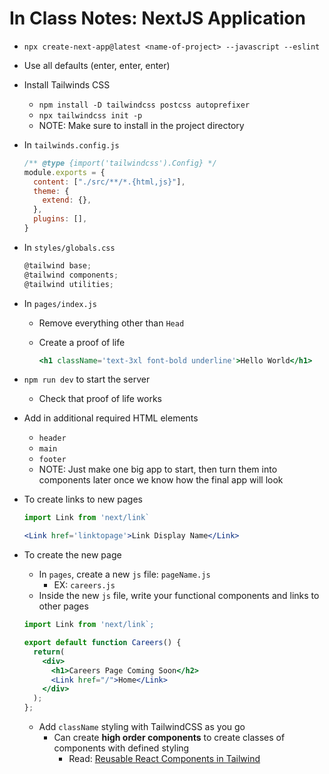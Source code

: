 # In Class Notes: NextJS Application

* `npx create-next-app@latest <name-of-project> --javascript --eslint`
* Use all defaults (enter, enter, enter)
* Install Tailwinds CSS
  * `npm install -D tailwindcss postcss autoprefixer`
  * `npx tailwindcss init -p`
  * NOTE: Make sure to install in the project directory
* In `tailwinds.config.js`
  
  ```js
  /** @type {import('tailwindcss').Config} */
  module.exports = {
    content: ["./src/**/*.{html,js}"],
    theme: {
      extend: {},
    },
    plugins: [],
  }
  ```

* In `styles/globals.css`

  ```js
  @tailwind base;
  @tailwind components;
  @tailwind utilities;
  ```

* In `pages/index.js`
  * Remove everything other than `Head`
  * Create a proof of life

    ```jsx
    <h1 className='text-3xl font-bold underline'>Hello World</h1>
    ```

* `npm run dev` to start the server
  * Check that proof of life works
* Add in additional required HTML elements
  * `header`
  * `main`
  * `footer`
  * NOTE: Just make one big app to start, then turn them into components later once we know how the final app will look
* To create links to new pages
  
  ```jsx
  import Link from 'next/link`

  <Link href='linktopage'>Link Display Name</Link>
  ```

* To create the new page
  * In `pages`, create a new `js` file: `pageName.js`
    * EX: `careers.js`
  * Inside the new `js` file, write your functional components and links to other pages

  ```jsx
  import Link from 'next/link`;

  export default function Careers() {
    return(
      <div>
        <h1>Careers Page Coming Soon</h2>
        <Link href="/">Home</Link>
      </div>
    );
  };
  ```

  * Add `className` styling with TailwindCSS as you go
    * Can create **high order components** to create classes of components with defined styling
      * Read: [Reusable React Components in Tailwind](https://www.smashingmagazine.com/2020/05/reusable-react-components-tailwind/)
